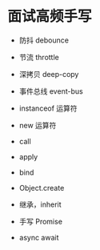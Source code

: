 # 面试高频手写

* 防抖 debounce

* 节流 throttle

* 深拷贝 deep-copy

* 事件总线 event-bus

* instanceof 运算符

* new 运算符

* call

* apply

* bind

* Object.create

* 继承，inherit

* 手写 Promise

* async await